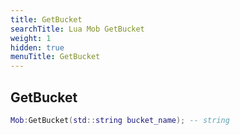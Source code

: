 ```yaml
---
title: GetBucket
searchTitle: Lua Mob GetBucket
weight: 1
hidden: true
menuTitle: GetBucket
---
```

## GetBucket
```lua
Mob:GetBucket(std::string bucket_name); -- string
```